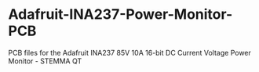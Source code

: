 # Adafruit-INA237-Power-Monitor-PCB
PCB files for the Adafruit INA237 85V 10A 16-bit DC Current Voltage Power Monitor - STEMMA QT
